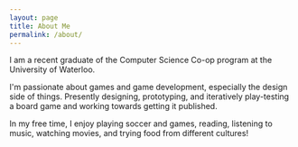 ```yaml
---
layout: page
title: About Me
permalink: /about/
---
```


I am a recent graduate of the Computer Science Co-op program at the University of Waterloo.

I'm passionate about games and game development, especially the design side of things. Presently designing, prototyping, and iteratively play-testing a board game and working towards getting it published.

In my free time, I enjoy playing soccer and games, reading, listening to music, watching movies, and trying food from different cultures!